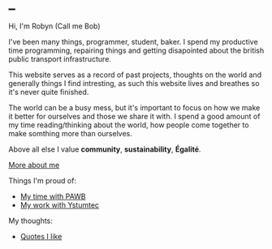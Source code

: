 
# _

Hi, I'm Robyn (Call me Bob)

I've been many things, programmer, student, baker. I spend my productive time programming, repairing things and getting disapointed about the british public transport infrastructure.

This website serves as a record of past projects, thoughts on the world and generally things I find intresting, as such this website lives and breathes so it's never quite finished.

The world can be a busy mess, but it's important to focus on how we make it better for ourselves and those we share it with. I spend a good amount of my time reading/thinking about the world, how people come together to make somthing more than ourselves.

Above all else I value **community**, **sustainability**, **Égalité**.

<!-- <img src="profilePic.jpeg" alt="A drawing of me, I'm wearing purple tinted glasses and have a background of sakura blosoms"> -->

[More about me](About.html)

Things I'm proud of:

- [My time with PAWB](PAWB.html)
- [My work with Ystumtec](Ystumtec.html)
<!-- - [This Site](ThisSite.html)  -->

My thoughts:

- [Quotes I like](Quotes.html)
<!-- - [Scribbled Line](ScribbledLine.html) -->
<!-- - [Permacomputing](Permacomputing.html) -->

<br>



<br>
<br>
<br>

<!-- > If you're not a fan of the light mode of this site, or want a lower contrast version for accessibility, you can alter the theme in "Page Settings" at the bottom of the nav bar. -->
